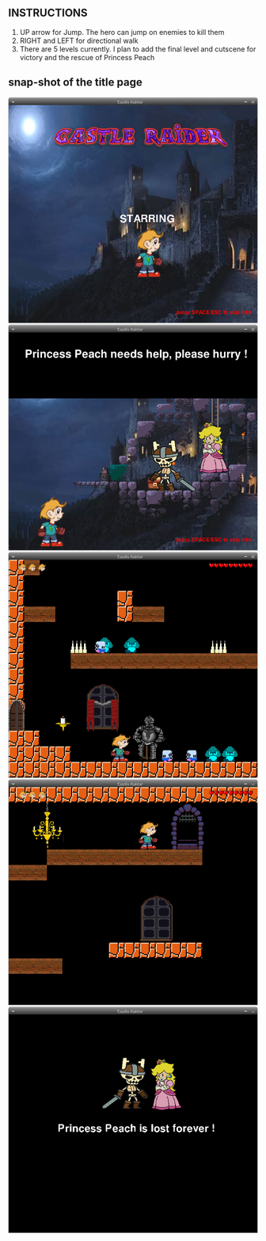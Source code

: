 ## INSTRUCTIONS

1. UP arrow for Jump. The hero can jump on enemies to kill them
2. RIGHT and LEFT for directional walk
4. There are 5 levels currently. I plan to add the final level and cutscene for victory and the rescue of Princess Peach

## snap-shot of the title page

   ![TITLE](assets/screenshots/screenshot1.png)
   ![INTRO](assets/screenshots/screenshot2.png)
   ![GAME_SCENE1](assets/screenshots/screenshot3.png)
   ![GAME_SCENE2](assets/screenshots/screenshot4.png)
   ![GAME_SCENE3](assets/screenshots/screenshot5.png)
      


